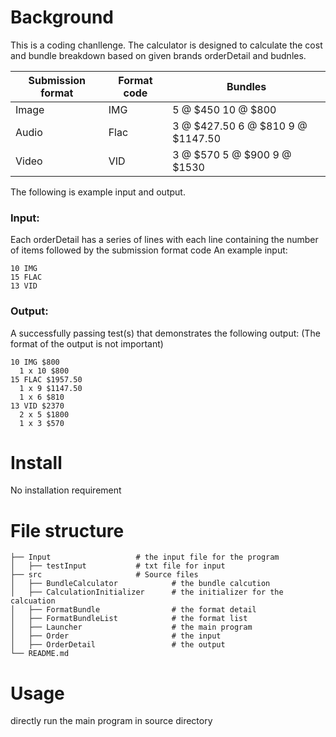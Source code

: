 # Background
This is a coding chanllenge. The calculator is designed to calculate the cost and bundle breakdown based on given brands orderDetail and budnles.

Submission format | Format code | Bundles
----------------- | ----------- | -------
Image | IMG | 5 @ $450 10 @ $800
Audio | Flac | 3 @ $427.50 6 @ $810 9 @ $1147.50
Video | VID | 3 @ $570 5 @ $900 9 @ $1530
The following is example input and output. 
### Input:
Each orderDetail has a series of lines with each line containing the number of items followed by the submission format code
An example input:
```
10 IMG
15 FLAC
13 VID
```

### Output:
A successfully passing test(s) that demonstrates the following output: (The format of the output is not important)
```
10 IMG $800
  1 x 10 $800
15 FLAC $1957.50
  1 x 9 $1147.50
  1 x 6 $810
13 VID $2370
  2 x 5 $1800
  1 x 3 $570
```

# Install
No installation requirement 

# File structure
    ├── Input                   # the input file for the program
    │   ├── testInput           # txt file for input
    ├── src                     # Source files
    │   ├── BundleCalculator            # the bundle calcution
    │   ├── CalculationInitializer      # the initializer for the calcuation
    │   ├── FormatBundle                # the format detail
    │   ├── FormatBundleList            # the format list
    │   ├── Launcher                    # the main program
    │   ├── Order                       # the input
    │   ├── OrderDetail                 # the output        
    └── README.md

# Usage
directly run the main program in source directory
